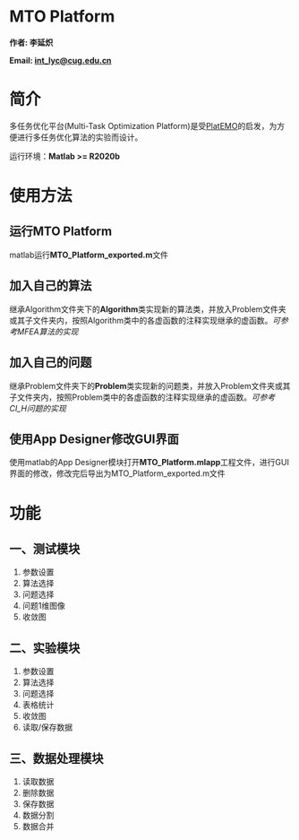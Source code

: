 # MTO Platform

**作者: 李延炽**

**Email: int_lyc@cug.edu.cn**

# 简介

多任务优化平台(Multi-Task Optimization Platform)是受[PlatEMO](https://github.com/BIMK/PlatEMO)的启发，为方便进行多任务优化算法的实验而设计。

运行环境：**Matlab >= R2020b**

# 使用方法

## 运行MTO Platform

matlab运行**MTO_Platform_exported.m**文件

## 加入自己的算法

继承Algorithm文件夹下的**Algorithm**类实现新的算法类，并放入Problem文件夹或其子文件夹内，按照Algorithm类中的各虚函数的注释实现继承的虚函数。*可参考MFEA算法的实现*

## 加入自己的问题

继承Problem文件夹下的**Problem**类实现新的问题类，并放入Problem文件夹或其子文件夹内，按照Problem类中的各虚函数的注释实现继承的虚函数。*可参考CI_H问题的实现*

## 使用App Designer修改GUI界面

使用matlab的App Designer模块打开**MTO_Platform.mlapp**工程文件，进行GUI界面的修改，修改完后导出为MTO_Platform_exported.m文件

# 功能

## 一、测试模块

1. 参数设置
2. 算法选择
3. 问题选择
4. 问题1维图像
5. 收敛图

## 二、实验模块

1. 参数设置
2. 算法选择
3. 问题选择
4. 表格统计
5. 收敛图
6. 读取/保存数据

## 三、数据处理模块

1. 读取数据
2. 删除数据
3. 保存数据
4. 数据分割
5. 数据合并
